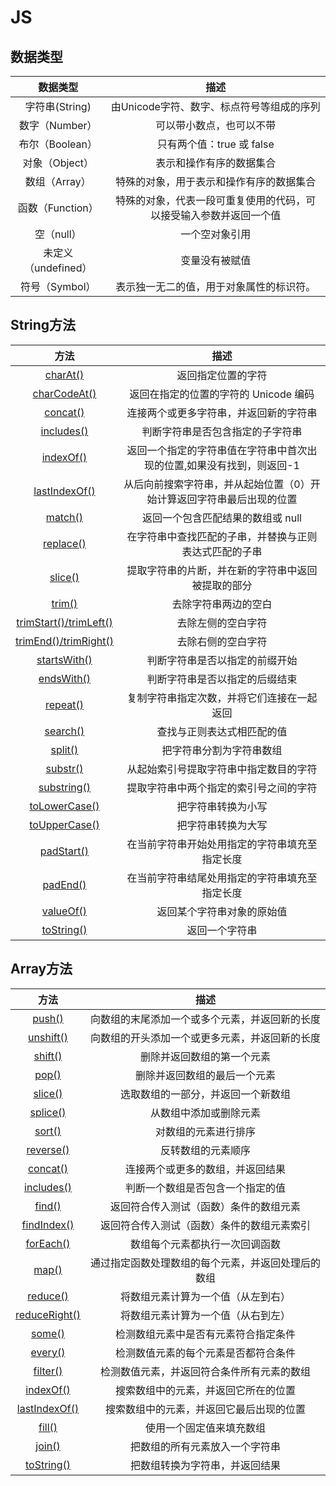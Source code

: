 # JS
## 数据类型
|数据类型 | 描述 |  
|:---:|:---:|
|字符串(String)|由Unicode字符、数字、标点符号等组成的序列|
|数字（Number）|可以带小数点，也可以不带|
|布尔（Boolean）|只有两个值：true 或 false|
|对象（Object）|表示和操作有序的数据集合|
|数组（Array）|特殊的对象，用于表示和操作有序的数据集合|
|函数（Function）| 特殊的对象，代表一段可重复使用的代码，可以接受输入参数并返回一个值|
|空（null）|一个空对象引用|
|未定义（undefined）|变量没有被赋值|
|符号（Symbol）|表示独一无二的值，用于对象属性的标识符。|  


## String方法
|方法|描述|
|:---:|:---:|
|[charAt()](/JS/string.md#charat)|返回指定位置的字符|
|[charCodeAt()](/JS/string.md#charcodeat)|返回在指定的位置的字符的 Unicode 编码|
|[concat()](/JS/string.md#concat)|连接两个或更多字符串，并返回新的字符串|
|[includes()](/JS/string.md#includes)|判断字符串是否包含指定的子字符串|
|[indexOf()](/JS/string.md#indexof)|返回一个指定的字符串值在字符串中首次出现的位置,如果没有找到，则返回-1|
|[lastIndexOf()](/JS/string.md#lastindexof)|从后向前搜索字符串，并从起始位置（0）开始计算返回字符串最后出现的位置|
|[match()](/JS/string.md#match)|返回一个包含匹配结果的数组或 null|
|[replace()](/JS/string.md#replace)|在字符串中查找匹配的子串，并替换与正则表达式匹配的子串|
|[slice()](/JS/string.md#slice)|提取字符串的片断，并在新的字符串中返回被提取的部分|
|[trim()](/JS/string.md#trim)|去除字符串两边的空白|
|[trimStart()/trimLeft()](/JS/string.md#trimstart-trimleft)|去除左侧的空白字符|
|[trimEnd()/trimRight()](/JS/string.md#trimend-trimright)|去除右侧的空白字符|
|[startsWith()](/JS/string.md#startswith)|判断字符串是否以指定的前缀开始|
|[endsWith()](/JS/string.md#endswith)|判断字符串是否以指定的后缀结束|
|[repeat()](/JS/string.md#repeat)|复制字符串指定次数，并将它们连接在一起返回|
|[search()](/JS/string.md#search)|查找与正则表达式相匹配的值|
|[split()](/JS/string.md#split)|把字符串分割为字符串数组|
|[substr()](/JS/string.md#substr)|从起始索引号提取字符串中指定数目的字符|
|[substring()](/JS/string.md#substring)|提取字符串中两个指定的索引号之间的字符|
|[toLowerCase()](/JS/string.md#tolowercase)|把字符串转换为小写|
|[toUpperCase()](/JS/string.md#touppercase)|把字符串转换为大写|
|[padStart()](/JS/string.md#padstart)|在当前字符串开始处用指定的字符串填充至指定长度|
|[padEnd()](/JS/string.md#padend)|在当前字符串结尾处用指定的字符串填充至指定长度|
|[valueOf()](/JS/string.md#valueof)|返回某个字符串对象的原始值|
|[toString()](/JS/string.md#tostring)|返回一个字符串|

## Array方法
|方法|描述|
|:---:|:---:|
|[push()](/JS/array.md#push)|向数组的末尾添加一个或多个元素，并返回新的长度|
|[unshift()](/JS/array.md#unshift)|向数组的开头添加一个或更多元素，并返回新的长度|
|[shift()](/JS/array.md#shift)|删除并返回数组的第一个元素|
|[pop()](/JS/array.md#pop)|删除并返回数组的最后一个元素|
|[slice()](/JS/array.md#slice)|选取数组的一部分，并返回一个新数组|
|[splice()](/JS/array.md#splice)|从数组中添加或删除元素|
|[sort()](/JS/array.md#sort)|对数组的元素进行排序|
|[reverse()](/JS/array.md#reverse)|反转数组的元素顺序|
|[concat()](/JS/array.md#concat)|连接两个或更多的数组，并返回结果|
|[includes()](/JS/array.md#includes)|判断一个数组是否包含一个指定的值|
|[find()](/JS/array.md#find)|返回符合传入测试（函数）条件的数组元素|
|[findIndex()](/JS/array.md#findindex)|返回符合传入测试（函数）条件的数组元素索引|
|[forEach()](/JS/array.md#foreach)|数组每个元素都执行一次回调函数|
|[map()](/JS/array.md#map)|通过指定函数处理数组的每个元素，并返回处理后的数组|
|[reduce()](/JS/array.md#reduce)|将数组元素计算为一个值（从左到右）|
|[reduceRight()](/JS/array.md#reduceright)|将数组元素计算为一个值（从右到左）|
|[some()](/JS/array.md#some)|检测数组元素中是否有元素符合指定条件|
|[every()](/JS/array.md#every)|检测数值元素的每个元素是否都符合条件|
|[filter()](/JS/array.md#filter)|检测数值元素，并返回符合条件所有元素的数组|
|[indexOf()](/JS/array.md#indexof)|搜索数组中的元素，并返回它所在的位置|
|[lastIndexOf()](/JS/array.md#lastindexof)|搜索数组中的元素，并返回它最后出现的位置|
|[fill()](/JS/array.md#fill)|使用一个固定值来填充数组|
|[join()](/JS/array.md#join)|把数组的所有元素放入一个字符串|
|[toString()](/JS/array.md#tostring)|把数组转换为字符串，并返回结果|
